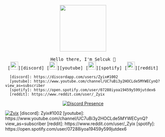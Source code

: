 <p align="center">
  <img src="https://media.giphy.com/media/Y4ak9Ki2GZCbJxAnJD/giphy.gif" width="150px">
 <br><br>
  <samp>
    Hello there, I'm Selcuk 👋<br>
     [<img height="25" width="25" src="https://unpkg.com/simple-icons@v7/icons/discord.svg" aligin="left"/>][discord]
     [<img height="25" width="25" src="https://unpkg.com/simple-icons@v7/icons/youtube.svg" aligin="left" />][youtube]
     [<img height="25" width="25" src="https://unpkg.com/simple-icons@v7/icons/spotify.svg" aligin="left" />][spotify]
     [<img height="25" width="25" src="https://unpkg.com/simple-icons@v7/icons/reddit.svg" aligin="left" />][reddit]

      [discord]: https://discordapp.com/users/Zyix#1002
      [youtube]: https://www.youtube.com/channel/UC7uBi3y2HOCLde5MYWECynQ?view_as=subscriber
      [spotify]: https://open.spotify.com/user/07288iyoa19459y599jutdex6
      [reddit]: https://www.reddit.com/user/_Zyix
  </samp>
</p>
<p align="center">
  <a href="https://discord.com/users/481831692399673375" target="_blank"><img src="https://lanyard.cnrad.dev/api/481831692399673375?hideActivity=true" alt="Discord Presence" style="max-width: 100%;"></a>
</p>
<a href="" target="_blank"><img src="https://img001.prntscr.com/file/img001/BzkFXOYVQBa9J4kh8yc53A.png" alt="Zyix" style="max-width: 100%;"></a>
[discord]: Zyix#1002
[youtube]: https://www.youtube.com/channel/UC7uBi3y2HOCLde5MYWECynQ?view_as=subscriber
[reddit]: https://www.reddit.com/user/_Zyix
[spotify]: https://open.spotify.com/user/07288iyoa19459y599jutdex6
